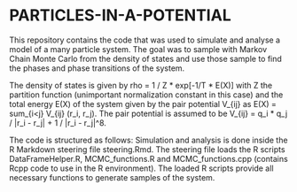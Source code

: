 # PARTICLES-IN-A-POTENTIAL

This repository contains the code that was used to simulate and analyse a model of a many particle system. The goal was to sample with Markov Chain Monte Carlo from the density of states and use those sample to find the phases and phase transitions of the system. 

The density of states is given by rho = 1 / Z * exp[-1/T * E(X)] with Z the partition function (unimportant normalization constant in this case) and the total energy E(X) of the system given by the pair potential V_{ij} as E(X) = sum_{i<j} V_{ij} (r_i, r_j). The pair potential is assumed to be V_{ij} = q_i * q_j / |r_i - r_j| + 1 / |r_i - r_j|^8.

The code is structured as follows: Simulation and analysis is done inside the R Markdown steering file steering.Rmd. The steering file loads the R scripts DataFrameHelper.R, MCMC_functions.R and MCMC_functions.cpp (contains Rcpp code to use in the R environment). The loaded R scripts provide all necessary functions to generate samples of the system.
